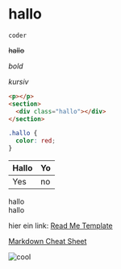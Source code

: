 # hallo

`coder`

~~hallo~~

_bold_

_kursiv_

<!--Comment-->

```html
<p></p>
<section>
  <div class="hallo"></div>
</section>
```

```css
.hallo {
  color: red;
}
```

| Hallo | Yo  |
| ----- | --- |
| Yes   | no  |

hallo
<br/>
hallo

<!--Keine Leerzeilen zwischen []()-->

hier ein link: [Read Me Template](https://github.com/othneildrew/Best-README-Template/blob/master/README.md)

[Markdown Cheat Sheet](https://www.markdownguide.org/cheat-sheet/)

![cool](./img/cool.jpeg)

<a href="#hallo"></a>

